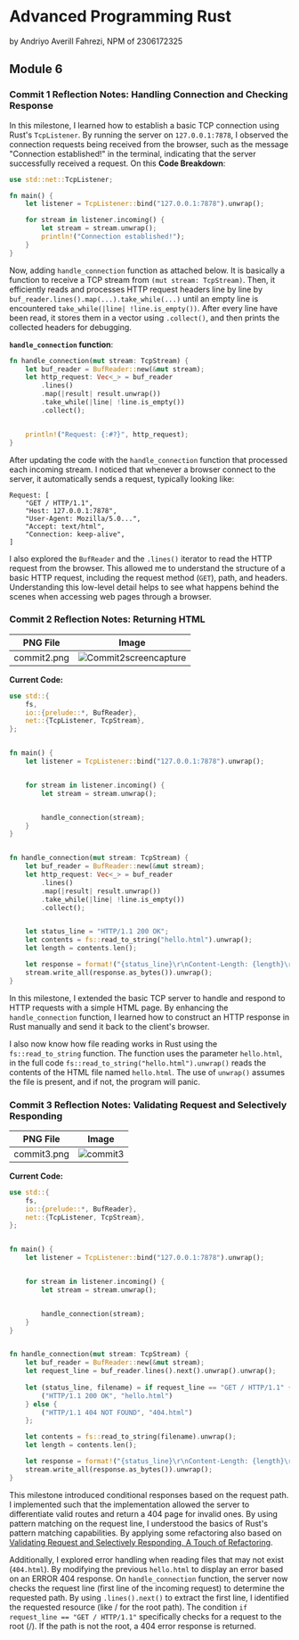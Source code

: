 # Advanced Programming Rust 
by Andriyo Averill Fahrezi, NPM of 2306172325

## Module 6

### Commit 1 Reflection Notes: Handling Connection and Checking Response

In this milestone, I learned how to establish a basic TCP connection using Rust's `TcpListener`. By running the server on `127.0.0.1:7878`, I observed the connection requests being received from the browser, such as the message "Connection established!" in the terminal, indicating that the server successfully received a request. On this **Code Breakdown**:

```Rust
use std::net::TcpListener;

fn main() {
    let listener = TcpListener::bind("127.0.0.1:7878").unwrap();

    for stream in listener.incoming() {
        let stream = stream.unwrap();
        println!("Connection established!");
    }
}
```

Now, adding `handle_connection` function as attached below. It is basically a function to receive a TCP stream from `(mut stream: TcpStream)`. Then, it efficiently reads and processes HTTP request headers line by line by `buf_reader.lines().map(...).take_while(...)` until an empty line is encountered `take_while(|line| !line.is_empty())`. After every line have been read, it stores them in a vector using `.collect()`, and then prints the collected headers for debugging.

**`handle_connection` function**:
```Rust
fn handle_connection(mut stream: TcpStream) {
    let buf_reader = BufReader::new(&mut stream);
    let http_request: Vec<_> = buf_reader
        .lines()
        .map(|result| result.unwrap())
        .take_while(|line| !line.is_empty())
        .collect();


    println!("Request: {:#?}", http_request);
}
```

After updating the code with the `handle_connection` function that processed each incoming stream. I noticed that whenever a browser connect to the server, it automatically sends a request, typically looking like:

```
Request: [
    "GET / HTTP/1.1",
    "Host: 127.0.0.1:7878",
    "User-Agent: Mozilla/5.0...",
    "Accept: text/html",
    "Connection: keep-alive",
]
```

I also explored the `BufReader` and the `.lines()` iterator to read the HTTP request from the browser. This allowed me to understand the structure of a basic HTTP request, including the request method (`GET`), path, and headers. Understanding this low-level detail helps to see what happens behind the scenes when accessing web pages through a browser.

### Commit 2 Reflection Notes: Returning HTML

| PNG File | Image |
| ----- | ----- |
| commit2.png | ![Commit2screencapture](https://github.com/user-attachments/assets/125bba01-7c1e-4196-8ee0-a91d8fc24bdf) |

**Current Code:**
```Rust
use std::{
    fs,
    io::{prelude::*, BufReader},
    net::{TcpListener, TcpStream},
};


fn main() {
    let listener = TcpListener::bind("127.0.0.1:7878").unwrap();


    for stream in listener.incoming() {
        let stream = stream.unwrap();


        handle_connection(stream);
    }
}


fn handle_connection(mut stream: TcpStream) {
    let buf_reader = BufReader::new(&mut stream);
    let http_request: Vec<_> = buf_reader
        .lines()
        .map(|result| result.unwrap())
        .take_while(|line| !line.is_empty())
        .collect();


    let status_line = "HTTP/1.1 200 OK";
    let contents = fs::read_to_string("hello.html").unwrap();
    let length = contents.len();

    let response = format!("{status_line}\r\nContent-Length: {length}\r\n\r\n{contents}");
    stream.write_all(response.as_bytes()).unwrap();
}
```

In this milestone, I extended the basic TCP server to handle and respond to HTTP requests with a simple HTML page. By enhancing the `handle_connection` function, I learned how to construct an HTTP response in Rust manually and send it back to the client's browser.

I also now know how file reading works in Rust using the `fs::read_to_string` function. The function uses the parameter `hello.html`, in the full code `fs::read_to_string("hello.html").unwrap()` reads the contents of the HTML file named `hello.html`. The use of `unwrap()` assumes the file is present, and if not, the program will panic.


### Commit 3 Reflection Notes: Validating Request and Selectively Responding

| PNG File | Image |
| ----- | ----- |
| commit3.png | ![commit3](https://github.com/user-attachments/assets/c81bf0aa-0182-4a64-be9a-7aead0b9b771) |

**Current Code:**
```Rust
use std::{
    fs,
    io::{prelude::*, BufReader},
    net::{TcpListener, TcpStream},
};


fn main() {
    let listener = TcpListener::bind("127.0.0.1:7878").unwrap();


    for stream in listener.incoming() {
        let stream = stream.unwrap();


        handle_connection(stream);
    }
}


fn handle_connection(mut stream: TcpStream) {
    let buf_reader = BufReader::new(&mut stream);
    let request_line = buf_reader.lines().next().unwrap().unwrap();
    
    let (status_line, filename) = if request_line == "GET / HTTP/1.1" {
        ("HTTP/1.1 200 OK", "hello.html")
    } else {
        ("HTTP/1.1 404 NOT FOUND", "404.html")
    };

    let contents = fs::read_to_string(filename).unwrap();
    let length = contents.len();

    let response = format!("{status_line}\r\nContent-Length: {length}\r\n\r\n{contents}");
    stream.write_all(response.as_bytes()).unwrap();
}
```

This milestone introduced conditional responses based on the request path. I implemented such that the implementation allowed the server to differentiate valid routes and return a 404 page for invalid ones. By using pattern matching on the request line, I understood the basics of Rust's pattern matching capabilities. By applying some refactoring also based on [Validating Request and Selectively Responding, A Touch of Refactoring](https://doc.rust-lang.org/stable/book/ch21-01-single-threaded.html?highlight=validating%20the%20request#validating-the-request-and-selectively-responding). 

Additionally, I explored error handling when reading files that may not exist (`404.html`). By modifying the previous `hello.html` to display an error based on an ERROR 404 response. On `handle_connection` function, the server now checks the request line (first line of the incoming request) to determine the requested path. By using `.lines().next()` to extract the first line, I identified the requested resource (like / for the root path). The condition `if request_line == "GET / HTTP/1.1"` specifically checks for a request to the root (/). If the path is not the root, a 404 error response is returned.